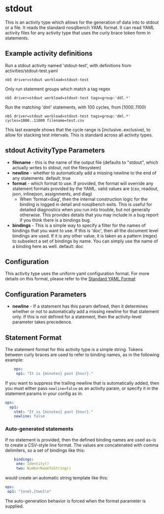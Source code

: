 # stdout

This is an activity type which allows for the generation of data
into to stdout or a file. It reads the standard nosqlbench YAML
format. It can read YAML activity files for any activity type
that uses the curly brace token form in statements.

## Example activity definitions

Run a stdout activity named 'stdout-test', with definitions from activities/stdout-test.yaml

```shell
nb5 driver=stdout workload=stdout-test
```

Only run statement groups which match a tag regex

```shell
nb5 driver=stdout workload=stdout-test tags=group:'ddl.*'
```

Run the matching 'dml' statements, with 100 cycles, from [1000..1100)

```shell
nb5 driver=stdout workload=stdout-test tags=group:'dml.*' cycles=1000..11000 filename=test.csv
```

This last example shows that the cycle range is [inclusive..exclusive),
to allow for stacking test intervals. This is standard across all
activity types.

## stdout ActivityType Parameters

- **filename** - this is the name of the output file
    (defaults to "stdout", which actually writes to stdout, not the filesystem)
- **newline** - whether to automatically add a missing newline to the end
   of any statements.
   default: true
- **format** - which format to use. If provided, the format will override any statement formats provided by the YAML.
  valid values are (csv, readout, json, inlinejson, assignments, and diag)
  - When 'format=diag', then the internal construction logic for the binding is logged in detail and nosqlbench exits.
    This is useful for detailed diagnostics when you run into trouble, but not generally otherwise. This provides
    details that you may include in a bug report if you think there is a bindings bug.
- **bindings** - This is a simple way to specify a filter for the names of bindings that you want to use.
  If this is 'doc', then all the document level bindings are used. If it is any other value, it is taken
  as a pattern (regex) to subselect a set of bindings by name. You can simply use the name of a binding
  here as well.
  default: doc


## Configuration

This activity type uses the uniform yaml configuration format.
For more details on this format, please refer to the
[Standard YAML Format](http://docs.nosqlbench.io/user-guide/standard_yaml/)

## Configuration Parameters

- **newline** - If a statement has this param defined, then it determines
  whether or not to automatically add a missing newline for that statement
  only. If this is not defined for a statement, then the activity-level
  parameter takes precedence.

## Statement Format

The statement format for this activity type is a simple string. Tokens between
curly braces are used to refer to binding names, as in the following example:

```yaml
    ops:
     op1: "It is {minutes} past {hour}."
```

If you want to suppress the trailing newline that is automatically added, then
you must either pass `newline=false` as an activity param, or specify it
in the statement params in your config as in:

```yaml
ops:
  op1:
    stmt: "It is {minutes} past {hour}."
    newline: false
```

### Auto-generated statements

If no statement is provided, then the defined binding names are used as-is
to create a CSV-style line format. The values are concatenated with
comma delimiters, so a set of bindings like this:

```yaml
    bindings:
     one: Identity()
     two: NumberNameToString()
```

would create an automatic string template like this:

```yaml
ops:
 op1: "{one},{two}\n"
```

The auto-generation behavior is forced when the format parameter is supplied.
